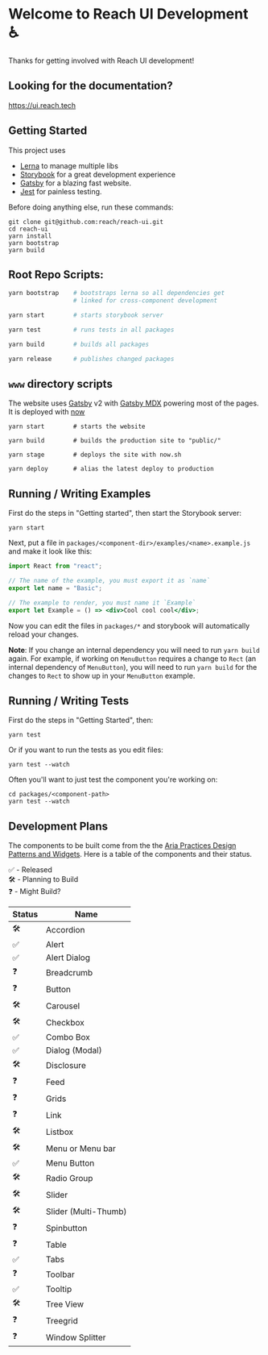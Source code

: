 # Welcome to Reach UI Development ♿️

Thanks for getting involved with Reach UI development!

## Looking for the documentation?

https://ui.reach.tech

## Getting Started

This project uses

- [Lerna](https://lernajs.io/) to manage multiple libs
- [Storybook](https://storybook.js.org/) for a great development experience
- [Gatsby](https://gatsbyjs.org/) for a blazing fast website.
- [Jest](https://jestjs.io/) for painless testing.

Before doing anything else, run these commands:

```
git clone git@github.com:reach/reach-ui.git
cd reach-ui
yarn install
yarn bootstrap
yarn build
```

## Root Repo Scripts:

```sh
yarn bootstrap    # bootstraps lerna so all dependencies get
                  # linked for cross-component development

yarn start        # starts storybook server

yarn test         # runs tests in all packages

yarn build        # builds all packages

yarn release      # publishes changed packages
```

## `www` directory scripts

The website uses [Gatsby](https://gatsbyjs.org) v2 with [Gatsby MDX](https://github.com/ChristopherBiscardi/gatsby-mdx) powering most of the pages. It is deployed with [now](https://now.sh)

```
yarn start        # starts the website

yarn build        # builds the production site to "public/"

yarn stage        # deploys the site with now.sh

yarn deploy       # alias the latest deploy to production
```

## Running / Writing Examples

First do the steps in "Getting started", then start the Storybook server:

```
yarn start
```

Next, put a file in `packages/<component-dir>/examples/<name>.example.js` and make it look like this:

```jsx
import React from "react";

// The name of the example, you must export it as `name`
export let name = "Basic";

// The example to render, you must name it `Example`
export let Example = () => <div>Cool cool cool</div>;
```

Now you can edit the files in `packages/*` and storybook will automatically reload your changes.

**Note**: If you change an internal dependency you will need to run `yarn build` again. For example, if working on `MenuButton` requires a change to `Rect` (an internal dependency of `MenuButton`), you will need to run `yarn build` for the changes to `Rect` to show up in your `MenuButton` example.

## Running / Writing Tests

First do the steps in "Getting Started", then:

```
yarn test
```

Or if you want to run the tests as you edit files:

```
yarn test --watch
```

Often you'll want to just test the component you're working on:

```
cd packages/<component-path>
yarn test --watch
```

## Development Plans

The components to be built come from the the [Aria Practices Design Patterns and Widgets](https://www.w3.org/TR/wai-aria-practices-1.1). Here is a table of the components and their status.

✅ - Released<br/>
🛠 - Planning to Build<br/>
❓ - Might Build?

| Status | Name                 |
| ------ | -------------------- |
| 🛠      | Accordion            |
| ✅     | Alert                |
| ✅     | Alert Dialog         |
| ❓     | Breadcrumb           |
| ❓     | Button               |
| 🛠      | Carousel             |
| 🛠      | Checkbox             |
| ✅      | Combo Box            |
| ✅     | Dialog (Modal)       |
| 🛠      | Disclosure           |
| ❓     | Feed                 |
| ❓     | Grids                |
| ❓     | Link                 |
| 🛠      | Listbox              |
| 🛠      | Menu or Menu bar     |
| ✅     | Menu Button          |
| 🛠      | Radio Group          |
| 🛠      | Slider               |
| 🛠      | Slider (Multi-Thumb) |
| ❓     | Spinbutton           |
| ❓     | Table                |
| ✅     | Tabs                 |
| ❓     | Toolbar              |
| ✅     | Tooltip              |
| 🛠      | Tree View            |
| ❓     | Treegrid             |
| ❓     | Window Splitter      |
